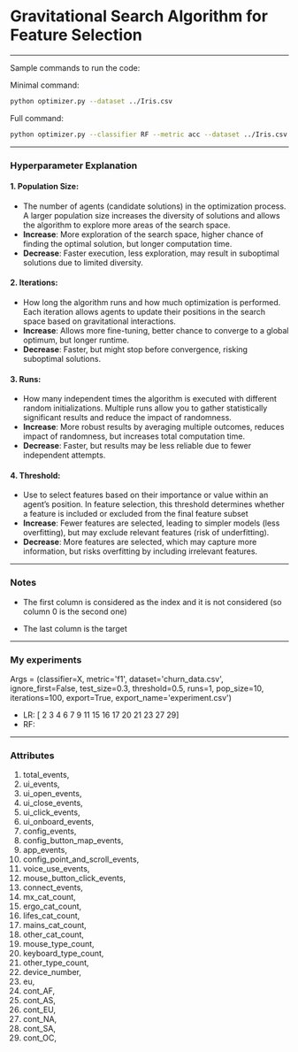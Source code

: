 # Gravitational Search Algorithm for Feature Selection

---
Sample commands to run the code:

Minimal command:
```bash
python optimizer.py --dataset ../Iris.csv
```

Full command:
```bash
python optimizer.py --classifier RF --metric acc --dataset ../Iris.csv --test_size=0.3 --threshold 0.5 --runs 1 --pop_size 5 --iterations 10 --export True --export_name experiment.csv
```
___
### Hyperparameter Explanation

#### 1. **Population Size**:
- The number of agents (candidate solutions) in the optimization process. A larger population size increases the diversity of solutions and allows the algorithm to explore more areas of the search space.
- **Increase**: More exploration of the search space, higher chance of finding the optimal solution, but longer computation time.
- **Decrease**: Faster execution, less exploration, may result in suboptimal solutions due to limited diversity.

#### 2. **Iterations**:
- How long the algorithm runs and how much optimization is performed. Each iteration allows agents to update their positions in the search space based on gravitational interactions.
- **Increase**: Allows more fine-tuning, better chance to converge to a global optimum, but longer runtime.
- **Decrease**: Faster, but might stop before convergence, risking suboptimal solutions.

#### 3. **Runs**:
- How many independent times the algorithm is executed with different random initializations. Multiple runs allow you to gather statistically significant results and reduce the impact of randomness.
- **Increase**: More robust results by averaging multiple outcomes, reduces impact of randomness, but increases total computation time.
- **Decrease**: Faster, but results may be less reliable due to fewer independent attempts.

#### 4. **Threshold**:
- Use to select features based on their importance or value within an agent’s position. In feature selection, this threshold determines whether a feature is included or excluded from the final feature subset
- **Increase**: Fewer features are selected, leading to simpler models (less overfitting), but may exclude relevant features (risk of underfitting).
- **Decrease**: More features are selected, which may capture more information, but risks overfitting by including irrelevant features.

___
### Notes

- The first column is considered as the index and it is not considered (so column 0 is the second one)

- The last column is the target 

___
### My experiments

Args = (classifier=X, metric='f1', dataset='churn_data.csv', ignore_first=False, test_size=0.3, threshold=0.5, runs=1, pop_size=10, iterations=100, export=True, export_name='experiment.csv')

- LR: [ 2  3  4  6  7  9 11 15 16 17 20 21 23 27 29]
- RF:


___
### Attributes

1. total_events,
2. ui_events,
3. ui_open_events,
4. ui_close_events,
5. ui_click_events,
6. ui_onboard_events,
7. config_events,
8. config_button_map_events,
9. app_events,
10. config_point_and_scroll_events,
11. voice_use_events,
12. mouse_button_click_events,
13. connect_events,
14. mx_cat_count,
15. ergo_cat_count,
16. lifes_cat_count,
17. mains_cat_count,
18. other_cat_count,
19. mouse_type_count,
20. keyboard_type_count,
21. other_type_count,
22. device_number,
23. eu,
24. cont_AF,
25. cont_AS,
26. cont_EU,
27. cont_NA,
28. cont_SA,
29. cont_OC,
